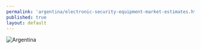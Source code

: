 ```yaml
---
permalink: 'argentina/electronic-security-equipment-market-estimates.html'
published: true
layout: default
---
```

![Argentina](../images/electronic-market-estimates.png)
